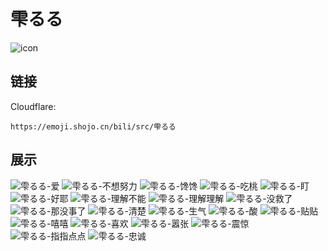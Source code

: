 # 雫るる
![icon](https://emoji.shojo.cn/bili/src/雫るる/icon.png)
## 链接
Cloudflare:
```
https://emoji.shojo.cn/bili/src/雫るる
```
## 展示
![雫るる-爱](https://emoji.shojo.cn/bili/src/雫るる/雫るる-爱.png)
![雫るる-不想努力](https://emoji.shojo.cn/bili/src/雫るる/雫るる-不想努力.png)
![雫るる-馋馋](https://emoji.shojo.cn/bili/src/雫るる/雫るる-馋馋.png)
![雫るる-吃桃](https://emoji.shojo.cn/bili/src/雫るる/雫るる-吃桃.png)
![雫るる-盯](https://emoji.shojo.cn/bili/src/雫るる/雫るる-盯.png)
![雫るる-好耶](https://emoji.shojo.cn/bili/src/雫るる/雫るる-好耶.png)
![雫るる-理解不能](https://emoji.shojo.cn/bili/src/雫るる/雫るる-理解不能.png)
![雫るる-理解理解](https://emoji.shojo.cn/bili/src/雫るる/雫るる-理解理解.png)
![雫るる-没救了](https://emoji.shojo.cn/bili/src/雫るる/雫るる-没救了.png)
![雫るる-那没事了](https://emoji.shojo.cn/bili/src/雫るる/雫るる-那没事了.png)
![雫るる-清楚](https://emoji.shojo.cn/bili/src/雫るる/雫るる-清楚.png)
![雫るる-生气](https://emoji.shojo.cn/bili/src/雫るる/雫るる-生气.png)
![雫るる-酸](https://emoji.shojo.cn/bili/src/雫るる/雫るる-酸.png)
![雫るる-贴贴](https://emoji.shojo.cn/bili/src/雫るる/雫るる-贴贴.png)
![雫るる-嘻嘻](https://emoji.shojo.cn/bili/src/雫るる/雫るる-嘻嘻.png)
![雫るる-喜欢](https://emoji.shojo.cn/bili/src/雫るる/雫るる-喜欢.png)
![雫るる-嚣张](https://emoji.shojo.cn/bili/src/雫るる/雫るる-嚣张.png)
![雫るる-震惊](https://emoji.shojo.cn/bili/src/雫るる/雫るる-震惊.png)
![雫るる-指指点点](https://emoji.shojo.cn/bili/src/雫るる/雫るる-指指点点.png)
![雫るる-忠诚](https://emoji.shojo.cn/bili/src/雫るる/雫るる-忠诚.png)
